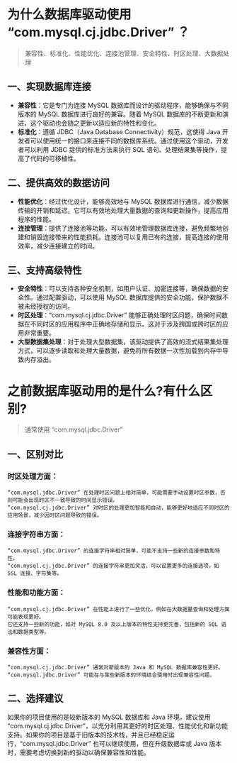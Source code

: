 # 为什么数据库驱动使用 “com.mysql.cj.jdbc.Driver” ？
> 兼容性、标准化、性能优化、连接池管理、安全特性、时区处理、大数据处理
## 一、实现数据库连接
- **兼容性**：它是专门为连接 MySQL 数据库而设计的驱动程序，能够确保与不同版本的 MySQL 数据库进行良好的兼容。随着 MySQL 数据库的不断更新和演进，这个驱动也会随之更新以适应新的特性和变化。
- **标准化**：遵循 JDBC（Java Database Connectivity）规范，这使得 Java 开发者可以使用统一的接口来连接不同的数据库系统。通过使用这个驱动，开发者可以利用 JDBC 提供的标准方法来执行 SQL 语句、处理结果集等操作，提高了代码的可移植性。
## 二、提供高效的数据访问
- **性能优化**：经过优化设计，能够高效地与 MySQL 数据库进行通信，减少数据传输的开销和延迟。它可以有效地处理大量数据的查询和更新操作，提高应用程序的性能。
- **连接管理**：提供了连接池等功能，可以有效地管理数据库连接，避免频繁地创建和销毁连接带来的性能损耗。连接池可以复用已有的连接，提高连接的使用效率，减少连接建立的时间。
## 三、支持高级特性
- **安全特性**：可以支持各种安全机制，如用户认证、加密连接等，确保数据的安全性。通过配置驱动，可以使用 MySQL 数据库提供的安全功能，保护数据不被未经授权的访问。
- **时区处理**：“com.mysql.cj.jdbc.Driver” 能够正确处理时区问题，确保时间数据在不同时区的应用程序中正确地存储和显示。这对于涉及跨国或跨时区的应用非常重要。
- **大型数据集处理**：对于处理大型数据集，该驱动提供了高效的流式结果集处理方式，可以逐步读取和处理大量数据，避免将所有数据一次性加载到内存中导致内存溢出。

# 之前数据库驱动用的是什么?有什么区别?
> 通常使用 “com.mysql.jdbc.Driver”
## 一、区别对比
### 时区处理方面：
    “com.mysql.jdbc.Driver” 在处理时区问题上相对简单，可能需要手动设置时区参数，否则可能会出现时区不一致导致的时间显示错误。
    “com.mysql.cj.jdbc.Driver” 对时区的处理更加智能和自动，能够更好地适应不同时区的应用场景，减少因时区问题导致的错误。
### 连接字符串方面：
    “com.mysql.jdbc.Driver” 的连接字符串相对简单，可能不支持一些新的连接参数和特性。
    “com.mysql.cj.jdbc.Driver” 的连接字符串更加灵活，可以设置更多的连接选项，如 SSL 连接、字符集等。
### 性能和功能方面：
    “com.mysql.cj.jdbc.Driver” 在性能上进行了一些优化，例如在大数据量查询和处理方面可能表现更好。
    它还支持一些新的功能，如对 MySQL 8.0 及以上版本的特性支持更完善，包括新的 SQL 语法和数据类型等。
### 兼容性方面：
    “com.mysql.cj.jdbc.Driver” 通常对新版本的 Java 和 MySQL 数据库兼容性更好。
    “com.mysql.jdbc.Driver” 可能在与某些新版本的环境结合使用时出现兼容性问题。
## 二、选择建议
如果你的项目使用的是较新版本的 MySQL 数据库和 Java 环境，建议使用 “com.mysql.cj.jdbc.Driver”，以充分利用其更好的时区处理、性能优化和新功能支持。如果你的项目是基于旧版本的技术栈，并且已经稳定运行，“com.mysql.jdbc.Driver” 也可以继续使用，但在升级数据库或 Java 版本时，需要考虑切换到新的驱动以确保兼容性和性能。
